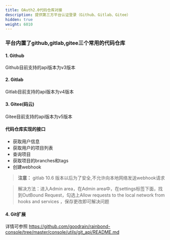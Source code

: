```yaml
---
title: OAuth2.0代码仓库对接
description: 提供第三方平台认证登录（Github、Gitlab、Gitee）
hidden: true
weight: 6010
---
```


### 平台内置了github,gitlab,gitee三个常用的代码仓库

#### 1. Github
Github目前支持的api版本为v3版本

#### 2. Gitlab
Gitlab目前支持的api版本为v4版本

#### 3. Gitee(码云)
Gitee目前支持的api版本为v5版本

#### 代码仓库实现的接口

- 获取用户信息
- 获取用户的项目列表
- 查询项目
- 获取项目的branches和tags
- 创建webhook

> **注意：** gitlab 10.6 版本以后为了安全,不允许向本地网络发送webhook请求

>解决方法：进入Admin area，在Admin area中，在settings标签下面，找到OutBound Request，勾选上Allow requests to the local network from hooks and services ，保存更改即可解决问题


#### 4. Git扩展
详情可参照
https://github.com/goodrain/rainbond-console/tree/master/console/utils/git_api/README.md


